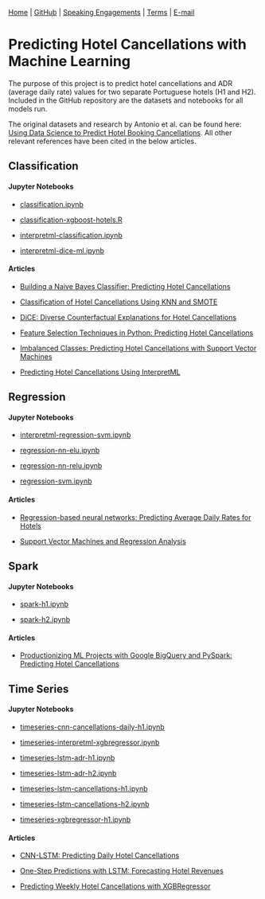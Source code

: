 [Home](https://mgcodesandstats.github.io/) |
[GitHub](https://github.com/mgcodesandstats) |
[Speaking Engagements](https://mgcodesandstats.github.io/speaking-engagements/) |
[Terms](https://mgcodesandstats.github.io/terms/) |
[E-mail](mailto:contact@michael-grogan.com)

# Predicting Hotel Cancellations with Machine Learning

The purpose of this project is to predict hotel cancellations and ADR (average daily rate) values for two separate Portuguese hotels (H1 and H2). Included in the GitHub repository are the datasets and notebooks for all models run.

The original datasets and research by Antonio et al. can be found here: [Using Data Science to Predict Hotel Booking Cancellations](https://www.sciencedirect.com/science/article/pii/S2352340918315191). All other relevant references have been cited in the below articles.

## Classification

#### Jupyter Notebooks

- [classification.ipynb](https://github.com/MGCodesandStats/hotel-cancellations/blob/master/classification.ipynb)

- [classification-xgboost-hotels.R](https://github.com/MGCodesandStats/hotel-cancellations/blob/master/classification-xgboost-hotels.R)

- [interpretml-classification.ipynb](https://github.com/MGCodesandStats/hotel-cancellations/blob/master/interpretml-classification.ipynb)

- [interpretml-dice-ml.ipynb](https://github.com/MGCodesandStats/hotel-cancellations/blob/master/interpretml-dice-ml.ipynb)

#### Articles

- [Building a Naive Bayes Classifier: Predicting Hotel Cancellations](https://towardsdatascience.com/building-a-naive-bayes-classifier-predicting-hotel-cancellations-31e3b8766614)

- [Classification of Hotel Cancellations Using KNN and SMOTE](https://towardsdatascience.com/classification-of-hotel-cancellations-using-knn-and-smote-3290cc87e74d)

- [DiCE: Diverse Counterfactual Explanations for Hotel Cancellations](https://towardsdatascience.com/dice-diverse-counterfactual-explanations-for-hotel-cancellations-762c311b2c64)

- [Feature Selection Techniques in Python: Predicting Hotel Cancellations](https://towardsdatascience.com/feature-selection-techniques-in-python-predicting-hotel-cancellations-48a77521ee4f)

- [Imbalanced Classes: Predicting Hotel Cancellations with Support Vector Machines](https://towardsdatascience.com/svms-random-forests-and-unbalanced-datasets-predicting-hotel-cancellations-2b983c2c5731)

- [Predicting Hotel Cancellations Using InterpretML](https://towardsdatascience.com/predicting-hotel-cancellations-using-interpretml-e4e64fefc7a8)

## Regression

#### Jupyter Notebooks

- [interpretml-regression-svm.ipynb](https://github.com/MGCodesandStats/hotel-cancellations/blob/master/interpretml-regression-svm.ipynb)

- [regression-nn-elu.ipynb](https://github.com/MGCodesandStats/hotel-cancellations/blob/master/regression-nn-elu.ipynb)

- [regression-nn-relu.ipynb](https://github.com/MGCodesandStats/hotel-cancellations/blob/master/regression-nn-relu.ipynb)

- [regression-svm.ipynb](https://github.com/MGCodesandStats/hotel-cancellations/blob/master/regression-svm.ipynb)

#### Articles

- [Regression-based neural networks: Predicting Average Daily Rates for Hotels](https://towardsdatascience.com/regression-based-neural-networks-with-tensorflow-v2-0-predicting-average-daily-rates-e20fffa7ac9a)

- [Support Vector Machines and Regression Analysis](https://towardsdatascience.com/support-vector-machines-and-regression-analysis-ad5d94ac857f)

## Spark

#### Jupyter Notebooks

- [spark-h1.ipynb](https://github.com/MGCodesandStats/hotel-cancellations/blob/master/spark-h1.ipynb)

- [spark-h2.ipynb](https://github.com/MGCodesandStats/hotel-cancellations/blob/master/spark-h2.ipynb)

#### Articles

- [Productionizing ML Projects with Google BigQuery and PySpark: Predicting Hotel Cancellations](https://towardsdatascience.com/productionising-ml-projects-with-google-bigquery-and-pyspark-predicting-hotel-cancellations-8bf94fdc4af)

## Time Series

#### Jupyter Notebooks

- [timeseries-cnn-cancellations-daily-h1.ipynb](https://github.com/MGCodesandStats/hotel-cancellations/blob/master/timeseries-cnn-cancellations-daily-h1.ipynb)

- [timeseries-interpretml-xgbregressor.ipynb](https://github.com/MGCodesandStats/hotel-cancellations/blob/master/timeseries-interpretml-xgbregressor.ipynb)

- [timeseries-lstm-adr-h1.ipynb](https://github.com/MGCodesandStats/hotel-cancellations/blob/master/timeseries-lstm-adr-h1.ipynb)

- [timeseries-lstm-adr-h2.ipynb](https://github.com/MGCodesandStats/hotel-cancellations/blob/master/timeseries-lstm-adr-h2.ipynb)

- [timeseries-lstm-cancellations-h1.ipynb](https://github.com/MGCodesandStats/hotel-cancellations/blob/master/timeseries-lstm-cancellations-h1.ipynb)

- [timeseries-lstm-cancellations-h2.ipynb](https://github.com/MGCodesandStats/hotel-cancellations/blob/master/timeseries-lstm-cancellations-h2.ipynb)

- [timeseries-xgbregressor-h1.ipynb](https://github.com/MGCodesandStats/hotel-cancellations/blob/master/timeseries-xgbregressor-h1.ipynb)

#### Articles

- [CNN-LSTM: Predicting Daily Hotel Cancellations](https://towardsdatascience.com/cnn-lstm-predicting-daily-hotel-cancellations-e1c75697f124)

- [One-Step Predictions with LSTM: Forecasting Hotel Revenues](https://towardsdatascience.com/one-step-predictions-with-lstm-forecasting-hotel-revenues-c9ef0d3ef2df)

- [Predicting Weekly Hotel Cancellations with XGBRegressor](https://towardsdatascience.com/predicting-weekly-hotel-cancellations-with-xgbregressor-d73eb74a8624)